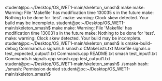 student@pc:~/Desktop/OS_WET1-main/skeleton_smash$ make
make: Warning: File 'Makefile' has modification time 130035 s in the future
make: Nothing to be done for 'test'.
make: warning:  Clock skew detected.  Your build may be incomplete.
student@pc:~/Desktop/OS_WET1-main/skeleton_smash$ make
make: Warning: File 'Makefile' has modification time 130031 s in the future
make: Nothing to be done for 'test'.
make: warning:  Clock skew detected.  Your build may be incomplete.
student@pc:~/Desktop/OS_WET1-main/skeleton_smash$ ls
cmake-build-debug  Commands.o   signals.h  smash.o
CMakeLists.txt     Makefile     signals.o  test_expected_output1.txt
Commands.cpp       README.txt   smash      test_input1.txt
Commands.h         signals.cpp  smash.cpp  test_output1.txt
student@pc:~/Desktop/OS_WET1-main/skeleton_smash$ ./smash
bash: ./smash: Permission denied
student@pc:~/Desktop/OS_WET1-main/skeleton_smash$ 
